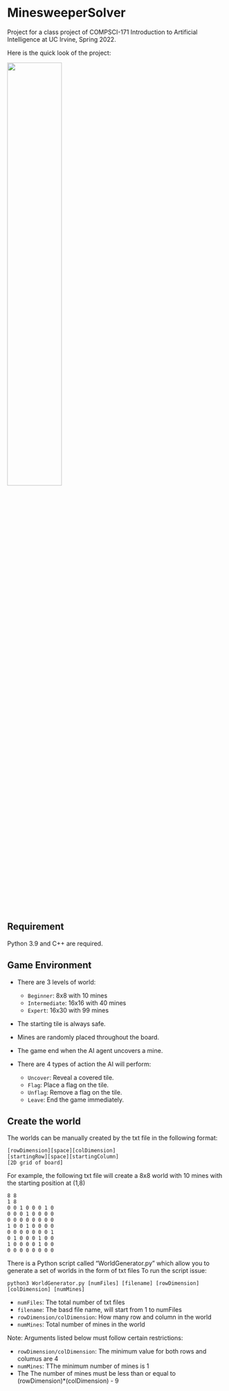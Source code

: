 # MinesweeperSolver
Project for a class project of COMPSCI-171 Introduction to Artificial Intelligence at UC Irvine, Spring 2022.

Here is the quick look of the project:

<img src="https://user-images.githubusercontent.com/61955371/195299865-e28b5822-17d3-44be-a7d8-f0ce4ec77bc0.gif" width="50%" height="50%">

## Requirement
Python 3.9 and C++ are required.

## Game Environment
- There are 3 levels of world:
  * `Beginner`: 8x8 with 10 mines
  * `Intermediate`: 16x16 with 40 mines
  * `Expert`: 16x30 with 99 mines


- The starting tile is always safe.
- Mines are randomly placed throughout the board.
- The game end when the AI agent uncovers a mine.

- There are 4 types of action the AI will perform:
  * `Uncover`: Reveal a covered tile.
  * `Flag`: Place a flag on the tile.
  * `Unflag`: Remove a flag on the tile.
  * `Leave`: End the game immediately.


## Create the world
The worlds can be manually created by the txt file in the following format:

```
[rowDimension][space][colDimension]
[startingRow][space][startingColumn]
[2D grid of board]
```

For example, the following txt file will create a 8x8 world with 10 mines with the starting position at (1,8)

```
8 8
1 8
0 0 1 0 0 0 1 0 
0 0 0 1 0 0 0 0 
0 0 0 0 0 0 0 0 
1 0 0 1 0 0 0 0 
0 0 0 0 0 0 0 1 
0 1 0 0 0 1 0 0 
1 0 0 0 0 1 0 0 
0 0 0 0 0 0 0 0 
```

There is a Python script called “WorldGenerator.py” which allow you to generate a set of worlds in the form of txt files
To run the script issue:
```
python3 WorldGenerator.py [numFiles] [filename] [rowDimension]
[colDimension] [numMines]
```
* `numFiles`: The total number of txt files
* `filename`: The basd file name, will start from 1 to numFiles
* `rowDimension/colDimension`: How many row and column in the world
* `numMines`: Total number of mines in the world

Note: Arguments listed below must follow certain restrictions:
* `rowDimension/colDimension`: The minimum value for both rows and columus are 4
* `numMines`: TThe minimum number of mines is 1
* The The number of mines must be less than or equal to (rowDimension)*(colDimension) - 9

